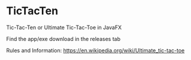 # TicTacTen
Tic-Tac-Ten or Ultimate Tic-Tac-Toe in JavaFX 

Find the app/exe download in the releases tab

Rules and Information: https://en.wikipedia.org/wiki/Ultimate_tic-tac-toe
